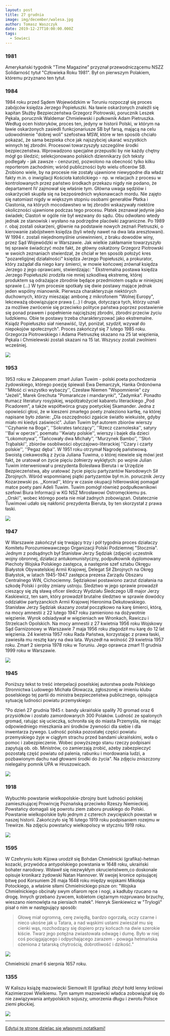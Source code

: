 ```yaml
---
layout: post
title: 27 grudnia
image: img/december/walesa.jpg
author: Tomasz Waszczyk
date: 2019-12-27T10:00:00.000Z
tags:
  - Sowieci
---
```


### 1981

Amerykański tygodnik "Time Magazine" przyznał przewodniczącemu NSZZ Solidarność tytuł "Człowieka Roku 1981". Był on pierwszym Polakiem, któremu przyznano ten tytuł.

### 1984

1984 roku przed Sądem Wojewódzkim w Toruniu rozpoczął się proces zabójców księdza Jerzego Popiełuszki. Na ławie oskarżonych znaleźli się kapitan Służby Bezpieczeństwa Grzegorz Piotrowski, porucznik Leszek Pękala, porucznik Waldemar Chmielewski i pułkownik Adam Pietruszka.
Według ocen historyków, proces ten, jedyny w historii Polski, w którym na ławie oskarżonych zasiedli funkcjonariusze SB był farsą, mającą na celu udowodnienie "dobrej woli" szefostwa MSW, które w ten sposób chciało pokazać, że sama bezpieka chce jak najszybciej ukarać wszystkich winnych tej zbrodni.
Procesowi towarzyszyły szczególne środki bezpieczeństwa. Wprowadzono specjalne przepustki by nie każdy chętny mógł go śledzić; selekcjonowano polskich dziennikarzy (ich teksty podlegały - jak zawsze - cenzurze), pozwolono na obecność tylko kilku reporterom zachodnim; wśród publiczności było wielu oficerów SB. Zrobiono wiele, by na procesie nie zostały ujawnione niewygodne dla władz fakty m.in. o inwigilacji Kościoła katolickiego - np. w relacjach z procesu w kontrolowanych przez państwo środkach przekazu nigdy nie podano, że departament IV zajmował się właśnie tym.
Główna uwaga sędziów i oskarżycieli skupiła się na bezpośrednich wykonawcach mordu. Nie zajęto się natomiast nigdy w większym stopniu osobami generałów Płatka i Ciastonia, na których mocodawstwo w tej zbrodni wskazywały niektóre okoliczności ujawnione podczas tego procesu. Płatek zeznawał jedynie jako świadek; Ciastoń w ogóle nie był wezwany do sądu. Obu odwołano wtedy jednak ze stanowisk i wysłano na podrzędne placówki zagraniczne. Po 1989 r. obaj zostali oskarżeni, głównie na podstawie nowych zeznań Pietruszki, o kierowanie zabójstwem księdza (byli wtedy nawet na dwa lata aresztowani). W 1994 r. zostali niejednomyślnie uniewinnieni, z braku dowodów winy, przez Sąd Wojewódzki w Warszawie.
Jak wielkie zakłamanie towarzyszyło tej sprawie świadczyć może fakt, że główny oskatżony Grzegorz Piotrowski w swoich zeznaniach stwierdzał, że chciał w ten sposób położyć kres "pozareligijnej działalności" księdza Jerzego Popiełuszki, a prokurator, który zażądał dla niego kary śmierci, w mowie końcowej zrównał księdza Jerzego z jego oprawcami, stwierdzając:
" Ekstremalna postawa księdza Jerzego Popiełuszki zrodziła nie mniej szkodliwą ekstremę, której produktem są odrażające zbrodnie będące przedmiotem osądu w niniejszej sprawie (...) W tym procesie spotkały się dwie postawy mające jednak jeden wspólny mianownik. Pierwsza charakteryzuje niektórych duchownych, którzy mieszając ambonę z mikrofonem "Wolnej Europy", lekceważą obowiązujące prawa (...) I druga, dotycząca tych, którzy uznali za możliwe zwrócenie się przeciwko polityce państwa poprzez postawienie się ponad prawem i popełnienie najcięższej zbrodni, zbrodni przeciw życiu ludzkiemu. Obie te postawy trzeba charakteryzować jako ekstremalne. Ksiądz Popiełuszko siał nienawiść, lżył, poniżał, szydził, wzywał do niepokojów społecznych".
Proces zakończył się 7 lutego 1985 roku. Grzegorza Piotrowskiego i Adama Pietruszkę skazano na 25 lat więzienia, Pękala i Chmielewski zostali skazani na 15 lat. Wszyscy zostali zwolnieni wcześniej.

<img src="./img/december/proces.jpg"/><br>

### 1953

1953 roku w Zakopanem zmarł Julian Tuwim - polski poeta pochodzenia żydowskiego, którego poezję śpiewali Ewa Demarczyk, Hanka Ordonówna ''Miłość ci wszystko wybaczy'', Czesław Niemen "Wspomnienie" czy "Jeżeli", Marek Grechuta "Pomarańcze i mandarynki", "Zadymka". Ponadto tłumacz literatury rosyjskiej, współzałożyciel kabaretu literackiego „Pod Picadorem”, a także współtwórca grupy poetyckiej Skamander. Jedna z opowieści głosi, że w kieszeni zmarłego poety znaleziono kartkę, na której napisane było zdanie: „Dla oszczędności zgaście światło wiekuiste, gdyby miało mi kiedyś zaświecić”. Julian Tuwim był autorem zbiorów wierszy ''Czyhanie na Boga'', ''Sokrates tańczący'', ''Rzecz czarnoleska'', satyry ''Bal w operze'', poematu ''Kwiaty polskie'', wierszy i bajek dla dzieci ‘’Lokomotywa’’, ‘’Tańcowały dwa Michały’’, ‘’Murzynek Bambo’’, ''Słoń Trąbalski'', zbiorów osobliwości obyczajowo-literackiej ''Czary i czarty polskie'', ''Pegaz dęba''. W 1951 roku otrzymał Nagrodę państwową. Swoistą ciekawostką z życia Juliana Tuwima, o której niewiele się mówi jest fakt, że uratował on życie pięciu żołnierzy wyklętych: po wojnie Julian Tuwim interweniował u prezydenta Bolesława Bieruta i w Urzędzie Bezpieczeństwa, aby uratować życie pięciu partyzantów Narodowych Sił Zbrojnych. Wśród wspomnianej piątki partyzantów był m.in. porucznik Jerzy Kozarzewski ps. ,,Konrad'', który w czasie okupacji hitlerowskiej pomagał matce poety pani Adeli Tuwim. Tuwim pomógł również podpułkownikowi szefowi Biura Informacji w KG NSZ Mirosławowi Ostromęckiemu ps. ,,Orski'', wobec którego poeta nie miał żadnych zobowiązań. Ostatecznie Tuwimowi udało się nakłonić prezydenta Bieruta, by ten skorzystał z prawa łaski.

<img src="./img/december/tuwim.jpg"/><br>

### 1947

W Warszawie zakończył się trwający trzy i pół tygodnia proces działaczy Komitetu Porozumiewawczego Organizacji Polski Podziemnej "Stocznia". Jednym z podsądnych był Stanisław Jerzy Sędziak (zdjęcie) uczestnik wojny obronnej, działacz antukomunistyczny, podpułkownik dyplomowany Piechoty Wojska Polskiego zastępca, a następnie szef sztabu Okręgu Białystok Obywatelskiej Armii Krajowej, Delegat Sił Zbrojnych na Okręg Białystok, w latach 1945-1947 zastępca prezesa Zarządu Obszaru Centralnego WiN, Cichociemny. Sędziakowi postawiono zarzut działania na szkodę Polski i próby zmiany ustroju. Śledztwo w jego sprawie prowadził cieszący się złą sławą oficer śledczy Wydziału Śledczego UB major Jerzy Kaskiewicz, ten sam, który prowadził brutalne śledztwo w sprawie dowódcy oddziałów partyzanckich Armii Krajowej Hieronima Dekutowskiego.
Stanisław Jerzy Sędziak skazany został początkowo na karę śmierci, którą, na mocy amnestii z 22 lutego 1947 roku zamieniono na dożywotnie więzienie. Wyrok odsiadywał w więzieniach we Wronkach, Rawiczu i Strzelcach Opolskich. Na mocy amnestii z 27 kwietnia 1956 roku Wojskowy Sąd Garnizonowy w Warszawie 7 maja 1956 roku złagodził mu karę do 12 lat więzienia. 24 kwietnia 1957 roku Rada Państwa, korzystając z prawa łaski, zawiesiła mu resztę kary na dwa lata. Wyszedł na wolność 29 kwietnia 1957 roku.
Zmarł 2 sierpnia 1978 roku w Toruniu. Jego oprawca zmarł 11 grudnia 1999 roku w Warszawie.

<img src="./img/december/sedziak.jpg"/><br>

### 1945

Poniższy tekst to treść interpelacji poselskiej autorstwa posła Polskiego Stronnictwa Ludowego Michała Głowacza, zgłoszonej w imieniu klubu poselskiego tej partii do ministra bezpieczeństwa publicznego, opisująca sytuację ludności powiatu przemyskiego:

"Po dzień 27 grudnia 1945 r. bandy ukraińskie spaliły 70 gromad oraz 6 przysiółków i zostało zamordowanych 300 Polaków. Ludność ze spalonych gromad, ratując się ucieczką, schroniła się do miasta Przemyśla, nie mając odpowiedniego mieszkania ani środków żywności dla siebie i dla inwentarza żywego. Ludność polska pozostałej części powiatu przemyskiego żyje w ciągłym strachu przed bandami ukraińskimi, woła o pomoc i zabezpieczenie. Wobec powyższego stanu rzeczy podpisani zapytują ob. ob. Ministrów, co zamierzają zrobić, ażeby zabezpieczyć pozostałą część powiatu od palenia, rabunku i mordowania ludzi, a pozbawionym dachu nad głowami środki do życia".
Na zdjęciu zniszczony nielegalny pomnik UPA w Hruszowicach.

<img src="./img/december/pomnik.jpg"/><br>

### 1918

Wybuchło powstanie wielkopolskie-zbrojny bunt ludności polskiej zamieszkującej Prowincję Poznańską przeciwko Rzeszy Niemieckiej.
Powstańcy domagali się powrotu ziem zaboru pruskiego do Polski.
Powstanie wielkopolskie było jednym z czterech zwycięskich powstań w naszej historii. Zakończyło się 16 lutego 1919 roku podpisaniem rozejmu w Trewirze.
Na zdjęciu powstańcy wielkopolscy w styczniu 1919 roku.

<img src="./img/december/powstanie.jpg"/><br>

### 1595

W Czehryniu koło Kijowa urodził się Bohdan Chmielnicki (grafika)-hetman kozacki, przywódca antypolskiego powstania w 1648 roku, ukraiński bohater narodowy.
Wsławił się niezwykłym okrucieństwem,co doskonale opisuje kronikarz żydowski Natan Hannover. W swojej kronice opisującej bitwę pod Korsuniem 26 maja 1648 roku między wojskami Mikołaja Potockiego, a właśnie siłami Chmielnickiego pisze on: "Wojska Chmielnickiego obcinały swym ofiarom ręce i nogi, a kadłuby rzucano na drogę. Innych grzebano żywcem, kobietom ciężarnym rozpruwano brzuchy, wieszano niemowlęta na piersiach matek".
Henryk Sienkiewicz w "Trylogii" pisał o nim w następujący sposób:

>Głowę miał ogromną, cerę zwiędłą, bardzo ogorzałą, oczy czarne i nieco ukośne jak u Tatara, a nad wąskimi ustami zwieszał mu się cienki wąs, rozchodzący się dopiero przy końcach na dwie szerokie kiście. Twarz jego potężna zwiastowała odwagę i dumę. Było w niej coś pociągającego i odpychającego zarazem - powaga hetmańska ożeniona z tatarską chytrością, dobrotliwość i dzikość."

<img src="./img/december/chmielnicki.jpg"/><br>

Chmielnicki zmarł 6 sierpnia 1657 roku.

### 1355

W Kaliszu książę mazowiecki Siemowit III (grafika) złożył hołd lenny królowi Kazimierzowi Wielkiemu. Tym samym mazowiecki władca zobowiązał się do nie zawiązywania antypolskich sojuszy, umorzenia długu i zwrotu Polsce ziemi płockiej.

<img src="./img/december/siemowit.jpg"/><br>

---

<a href="https://github.com/TomaszWaszczyk/historia.waszczyk.com/edit/master/src/content/december-27.md" target="_blank">Edytuj tę stronę dzieląc się własnymi notatkami!</a>
